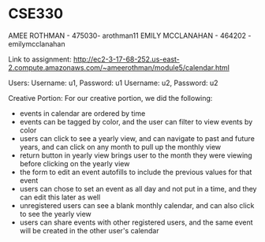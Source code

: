 # CSE330
AMEE ROTHMAN - 475030- arothman11
EMILY MCCLANAHAN - 464202 - emilymcclanahan

Link to assignment:
http://ec2-3-17-68-252.us-east-2.compute.amazonaws.com/~ameerothman/module5/calendar.html

Users:
Username: u1, Password: u1 
Username: u2, Password: u2


Creative Portion:
For our creative portion, we did the following:
- events in calendar are ordered by time 
- events can be tagged by color, and the user can filter to view events by color 
- users can click to see a yearly view, and can navigate to past and future years, and can click on any month to pull up the monthly view 
- return button in yearly view brings user to the month they were viewing before clicking on the yearly view 
- the form to edit an event autofills to include the previous values for that event 
- users can chose to set an event as all day and not put in a time, and they can edit this later as well 
- unregistered users can see a blank monthly calendar, and can also click to see the yearly view
- users can share events with other registered users, and the same event will be created in the other user's calendar